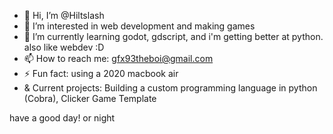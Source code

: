 - 👋 Hi, I’m @Hiltslash
- 👀 I’m interested in web development and making games
- 🌱 I’m currently learning godot, gdscript, and i'm getting better at python. also like webdev :D
- 📫 How to reach me: gfx93theboi@gmail.com
- ⚡ Fun fact: using a 2020 macbook air
- & Current projects: Building a custom programming language in python (Cobra), Clicker Game Template

have a good day!
or night
